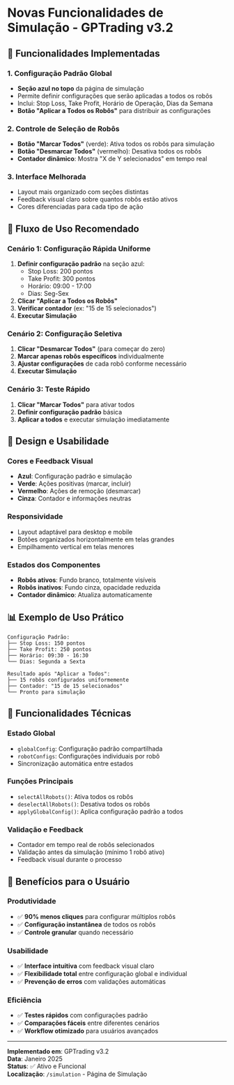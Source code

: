 # Novas Funcionalidades de Simulação - GPTrading v3.2

## 🎯 **Funcionalidades Implementadas**

### 1. **Configuração Padrão Global**
- **Seção azul no topo** da página de simulação
- Permite definir configurações que serão aplicadas a todos os robôs
- Inclui: Stop Loss, Take Profit, Horário de Operação, Dias da Semana
- **Botão "Aplicar a Todos os Robôs"** para distribuir as configurações

### 2. **Controle de Seleção de Robôs**
- **Botão "Marcar Todos"** (verde): Ativa todos os robôs para simulação
- **Botão "Desmarcar Todos"** (vermelho): Desativa todos os robôs
- **Contador dinâmico**: Mostra "X de Y selecionados" em tempo real

### 3. **Interface Melhorada**
- Layout mais organizado com seções distintas
- Feedback visual claro sobre quantos robôs estão ativos
- Cores diferenciadas para cada tipo de ação

## 🔄 **Fluxo de Uso Recomendado**

### **Cenário 1: Configuração Rápida Uniforme**
1. **Definir configuração padrão** na seção azul:
   - Stop Loss: 200 pontos
   - Take Profit: 300 pontos
   - Horário: 09:00 - 17:00
   - Dias: Seg-Sex
2. **Clicar "Aplicar a Todos os Robôs"**
3. **Verificar contador** (ex: "15 de 15 selecionados")
4. **Executar Simulação**

### **Cenário 2: Configuração Seletiva**
1. **Clicar "Desmarcar Todos"** (para começar do zero)
2. **Marcar apenas robôs específicos** individualmente
3. **Ajustar configurações** de cada robô conforme necessário
4. **Executar Simulação**

### **Cenário 3: Teste Rápido**
1. **Clicar "Marcar Todos"** para ativar todos
2. **Definir configuração padrão** básica
3. **Aplicar a todos** e executar simulação imediatamente

## 🎨 **Design e Usabilidade**

### **Cores e Feedback Visual**
- **Azul**: Configuração padrão e simulação
- **Verde**: Ações positivas (marcar, incluir)
- **Vermelho**: Ações de remoção (desmarcar)
- **Cinza**: Contador e informações neutras

### **Responsividade**
- Layout adaptável para desktop e mobile
- Botões organizados horizontalmente em telas grandes
- Empilhamento vertical em telas menores

### **Estados dos Componentes**
- **Robôs ativos**: Fundo branco, totalmente visíveis
- **Robôs inativos**: Fundo cinza, opacidade reduzida
- **Contador dinâmico**: Atualiza automaticamente

## 📊 **Exemplo de Uso Prático**

```
Configuração Padrão:
├── Stop Loss: 150 pontos
├── Take Profit: 250 pontos  
├── Horário: 09:30 - 16:30
└── Dias: Segunda a Sexta

Resultado após "Aplicar a Todos":
├── 15 robôs configurados uniformemente
├── Contador: "15 de 15 selecionados"
└── Pronto para simulação
```

## 🔧 **Funcionalidades Técnicas**

### **Estado Global**
- `globalConfig`: Configuração padrão compartilhada
- `robotConfigs`: Configurações individuais por robô
- Sincronização automática entre estados

### **Funções Principais**
- `selectAllRobots()`: Ativa todos os robôs
- `deselectAllRobots()`: Desativa todos os robôs  
- `applyGlobalConfig()`: Aplica configuração padrão a todos

### **Validação e Feedback**
- Contador em tempo real de robôs selecionados
- Validação antes da simulação (mínimo 1 robô ativo)
- Feedback visual durante o processo

## 🚀 **Benefícios para o Usuário**

### **Produtividade**
- ✅ **90% menos cliques** para configurar múltiplos robôs
- ✅ **Configuração instantânea** de todos os robôs
- ✅ **Controle granular** quando necessário

### **Usabilidade**
- ✅ **Interface intuitiva** com feedback visual claro
- ✅ **Flexibilidade total** entre configuração global e individual
- ✅ **Prevenção de erros** com validações automáticas

### **Eficiência**
- ✅ **Testes rápidos** com configurações padrão
- ✅ **Comparações fáceis** entre diferentes cenários
- ✅ **Workflow otimizado** para usuários avançados

---

**Implementado em**: GPTrading v3.2  
**Data**: Janeiro 2025  
**Status**: ✅ Ativo e Funcional  
**Localização**: `/simulation` - Página de Simulação 